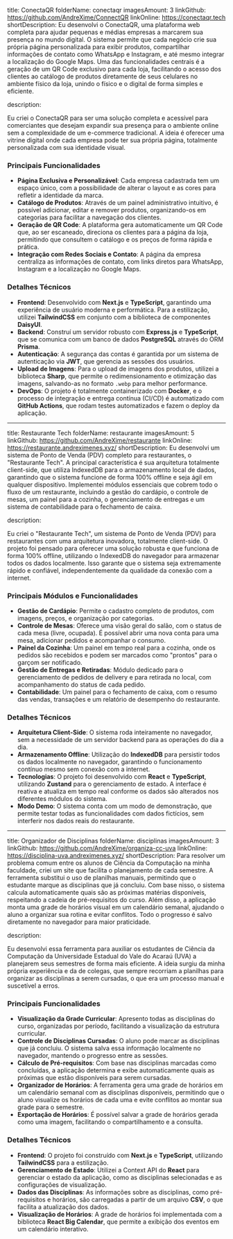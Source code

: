 title: ConectaQR
folderName: conectaqr
imagesAmount: 3
linkGithub: https://github.com/AndreXime/ConnectQR
linkOnline: https://conectaqr.tech
shortDescription:
Eu desenvolvi o ConectaQR, uma plataforma web completa para ajudar pequenas e médias empresas a marcarem sua presença no mundo digital. O sistema permite que cada negócio crie sua própria página personalizada para exibir produtos, compartilhar informações de contato como WhatsApp e Instagram, e até mesmo integrar a localização do Google Maps. Uma das funcionalidades centrais é a geração de um QR Code exclusivo para cada loja, facilitando o acesso dos clientes ao catálogo de produtos diretamente de seus celulares no ambiente físico da loja, unindo o físico e o digital de forma simples e eficiente.

description:

Eu criei o ConectaQR para ser uma solução completa e acessível para comerciantes que desejam expandir sua presença para o ambiente online sem a complexidade de um e-commerce tradicional. A ideia é oferecer uma vitrine digital onde cada empresa pode ter sua própria página, totalmente personalizada com sua identidade visual.

### Principais Funcionalidades

-   **Página Exclusiva e Personalizável**: Cada empresa cadastrada tem um espaço único, com a possibilidade de alterar o layout e as cores para refletir a identidade da marca.
-   **Catálogo de Produtos**: Através de um painel administrativo intuitivo, é possível adicionar, editar e remover produtos, organizando-os em categorias para facilitar a navegação dos clientes.
-   **Geração de QR Code**: A plataforma gera automaticamente um QR Code que, ao ser escaneado, direciona os clientes para a página da loja, permitindo que consultem o catálogo e os preços de forma rápida e prática.
-   **Integração com Redes Sociais e Contato**: A página da empresa centraliza as informações de contato, com links diretos para WhatsApp, Instagram e a localização no Google Maps.

### Detalhes Técnicos

-   **Frontend**: Desenvolvido com **Next.js** e **TypeScript**, garantindo uma experiência de usuário moderna e performática. Para a estilização, utilizei **TailwindCSS** em conjunto com a biblioteca de componentes **DaisyUI**.
-   **Backend**: Construí um servidor robusto com **Express.js** e **TypeScript**, que se comunica com um banco de dados **PostgreSQL** através do ORM **Prisma**.
-   **Autenticação**: A segurança das contas é garantida por um sistema de autenticação via **JWT**, que gerencia as sessões dos usuários.
-   **Upload de Imagens**: Para o upload de imagens dos produtos, utilizei a biblioteca **Sharp**, que permite o redimensionamento e otimização das imagens, salvando-as no formato `.webp` para melhor performance.
-   **DevOps**: O projeto é totalmente containerizado com **Docker**, e o processo de integração e entrega contínua (CI/CD) é automatizado com **GitHub Actions**, que rodam testes automatizados e fazem o deploy da aplicação.

---

title: Restaurante Tech
folderName: restaurante
imagesAmount: 5
linkGithub: https://github.com/AndreXime/restaurante
linkOnline: https://restaurante.andreximenes.xyz/
shortDescription:
Eu desenvolvi um sistema de Ponto de Venda (PDV) completo para restaurantes, o "Restaurante Tech". A principal característica é sua arquitetura totalmente client-side, que utiliza IndexedDB para o armazenamento local de dados, garantindo que o sistema funcione de forma 100% offline e seja ágil em qualquer dispositivo. Implementei módulos essenciais que cobrem todo o fluxo de um restaurante, incluindo a gestão do cardápio, o controle de mesas, um painel para a cozinha, o gerenciamento de entregas e um sistema de contabilidade para o fechamento de caixa.

description:

Eu criei o "Restaurante Tech", um sistema de Ponto de Venda (PDV) para restaurantes com uma arquitetura inovadora, totalmente client-side. O projeto foi pensado para oferecer uma solução robusta e que funciona de forma 100% offline, utilizando o IndexedDB do navegador para armazenar todos os dados localmente. Isso garante que o sistema seja extremamente rápido e confiável, independentemente da qualidade da conexão com a internet.

### Principais Módulos e Funcionalidades

-   **Gestão de Cardápio**: Permite o cadastro completo de produtos, com imagens, preços, e organização por categorias.
-   **Controle de Mesas**: Oferece uma visão geral do salão, com o status de cada mesa (livre, ocupada). É possível abrir uma nova conta para uma mesa, adicionar pedidos e acompanhar o consumo.
-   **Painel da Cozinha**: Um painel em tempo real para a cozinha, onde os pedidos são recebidos e podem ser marcados como "prontos" para o garçom ser notificado.
-   **Gestão de Entregas e Retiradas**: Módulo dedicado para o gerenciamento de pedidos de delivery e para retirada no local, com acompanhamento do status de cada pedido.
-   **Contabilidade**: Um painel para o fechamento de caixa, com o resumo das vendas, transações e um relatório de desempenho do restaurante.

### Detalhes Técnicos

-   **Arquitetura Client-Side**: O sistema roda inteiramente no navegador, sem a necessidade de um servidor backend para as operações do dia a dia.
-   **Armazenamento Offline**: Utilização do **IndexedDB** para persistir todos os dados localmente no navegador, garantindo o funcionamento contínuo mesmo sem conexão com a internet.
-   **Tecnologias**: O projeto foi desenvolvido com **React** e **TypeScript**, utilizando **Zustand** para o gerenciamento de estado. A interface é reativa e atualiza em tempo real conforme os dados são alterados nos diferentes módulos do sistema.
-   **Modo Demo**: O sistema conta com um modo de demonstração, que permite testar todas as funcionalidades com dados fictícios, sem interferir nos dados reais do restaurante.

---

title: Organizador de Disciplinas
folderName: disciplinas
imagesAmount: 3
linkGithub: https://github.com/AndreXime/organiza-cc-uva
linkOnline: https://disciplina-uva.andreximenes.xyz/
shortDescription:
Para resolver um problema comum entre os alunos de Ciência da Computação na minha faculdade, criei um site que facilita o planejamento de cada semestre. A ferramenta substitui o uso de planilhas manuais, permitindo que o estudante marque as disciplinas que já concluiu. Com base nisso, o sistema calcula automaticamente quais são as próximas matérias disponíveis, respeitando a cadeia de pré-requisitos do curso. Além disso, a aplicação monta uma grade de horários visual em um calendário semanal, ajudando o aluno a organizar sua rotina e evitar conflitos. Todo o progresso é salvo diretamente no navegador para maior praticidade.

description:

Eu desenvolvi essa ferramenta para auxiliar os estudantes de Ciência da Computação da Universidade Estadual do Vale do Acaraú (UVA) a planejarem seus semestres de forma mais eficiente. A ideia surgiu da minha própria experiência e da de colegas, que sempre recorriam a planilhas para organizar as disciplinas a serem cursadas, o que era um processo manual e suscetível a erros.

### Principais Funcionalidades

-   **Visualização da Grade Curricular**: Apresento todas as disciplinas do curso, organizadas por período, facilitando a visualização da estrutura curricular.
-   **Controle de Disciplinas Cursadas**: O aluno pode marcar as disciplinas que já concluiu. O sistema salva essa informação localmente no navegador, mantendo o progresso entre as sessões.
-   **Cálculo de Pré-requisitos**: Com base nas disciplinas marcadas como concluídas, a aplicação determina e exibe automaticamente quais as próximas que estão disponíveis para serem cursadas.
-   **Organizador de Horários**: A ferramenta gera uma grade de horários em um calendário semanal com as disciplinas disponíveis, permitindo que o aluno visualize os horários de cada uma e evite conflitos ao montar sua grade para o semestre.
-   **Exportação de Horários**: É possível salvar a grade de horários gerada como uma imagem, facilitando o compartilhamento e a consulta.

### Detalhes Técnicos

-   **Frontend**: O projeto foi construído com **Next.js** e **TypeScript**, utilizando **TailwindCSS** para a estilização.
-   **Gerenciamento de Estado**: Utilizei a Context API do **React** para gerenciar o estado da aplicação, como as disciplinas selecionadas e as configurações de visualização.
-   **Dados das Disciplinas**: As informações sobre as disciplinas, como pré-requisitos e horários, são carregadas a partir de um arquivo **CSV**, o que facilita a atualização dos dados.
-   **Visualização de Horários**: A grade de horários foi implementada com a biblioteca **React Big Calendar**, que permite a exibição dos eventos em um calendário interativo.
